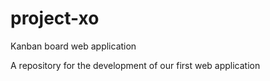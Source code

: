 # project-xo

Kanban board web application

A repository for the development of our first web application


